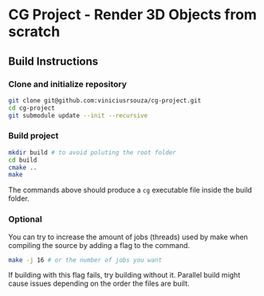 # CG Project - Render 3D Objects from scratch

## Build Instructions
### Clone and initialize repository
```bash
git clone git@github.com:viniciusrsouza/cg-project.git
cd cg-project
git submodule update --init --recursive
```

### Build project
```bash
mkdir build # to avoid poluting the root folder
cd build
cmake ..
make
```

The commands above should produce a `cg` executable file inside the build folder.

### Optional
You can try to increase the amount of jobs (threads) used by make when compiling the source by adding a flag to the command.

```bash
make -j 16 # or the number of jobs you want
```

If building with this flag fails, try building without it. Parallel build might cause issues depending on the order the files are built.